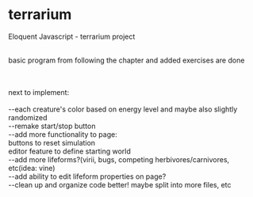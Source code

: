 terrarium
=========

Eloquent Javascript - terrarium project<br><br>

basic program from following the chapter and added exercises are done<br><br><br>


next to implement:<br><br>
--each creature's color based on energy level and maybe also slightly randomized<br>
--remake start/stop button<br>
--add more functionality to page:<br>
buttons to reset simulation<br>
editor feature to define starting world<br>
--add more lifeforms?(virii, bugs, competing herbivores/carnivores, etc(idea: vine)<br>
--add ability to edit lifeform properties on page?<br>
--clean up and organize code better!  maybe split into more files, etc<br>
